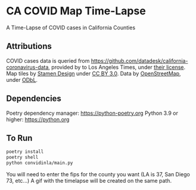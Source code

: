 # CA COVID Map Time-Lapse
A Time-Lapse of COVID cases in California Counties

## Attributions
COVID cases data is queried from https://github.com/datadesk/california-coronavirus-data, provided by to Los Angeles Times, under [their license](https://github.com/datadesk/california-coronavirus-data/blob/master/LICENSE).
Map tiles by [Stamen Design](http://stamen.com) under [CC BY 3.0](http://creativecommons.org/licenses/by/3.0). Data by [OpenStreetMap](http://openstreetmap.org), under [ODbL](http://www.openstreetmap.org/copyright).
 
## Dependencies
Poetry dependency manager: https://python-poetry.org
Python 3.9 or higher: https://python.org

## To Run
```bash
poetry install
poetry shell
python convidinla/main.py
```
You will need to enter the fips for the county you want (LA is 37, San Diego 73, etc...)
A gif with the timelapse will be created on the same path.